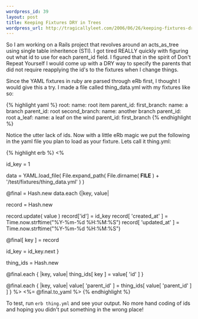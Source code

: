 ```yaml
--- 
wordpress_id: 39
layout: post
title: Keeping Fixtures DRY in Trees
wordpress_url: http://tragicallyleet.com/2006/06/26/keeping-fixtures-dry-in-trees/
---
```

So I am working on a Rails project that revolves around an acts_as_tree using single table inheritence (STI).  I got tired REALLY quickly with figuring out what id to use for each parent_id field.  I figured that in the spirit of Don't Repeat Yourself I would come up with a DRY way to specify the parents that did not require reapplying the id's to the fixtures when I change things.

Since the YAML fixtures in ruby are parsed through eRb first, I thought I would give this a try.  I made a file called thing_data.yml with my fixtures like so:

{% highlight yaml %}
root:
  name: root item
  parent_id:
first_branch:
  name: a branch
  parent_id: root
second_branch:
  name: another branch
  parent_id: root
a_leaf:
  name: a leaf on the wind
  parent_id: first_branch
{% endhighlight %}

Notice the utter lack of ids.  Now with a little eRb magic we put the following in the yaml file you plan to load as your fixture.  Lets call it thing.yml:

{% highlight erb %}
<%

id_key = 1

data = YAML.load_file( 
  File.expand_path( 
    File.dirname( __FILE__ ) + '/test/fixtures/thing_data.yml'
  )
)

@final = Hash.new
data.each {|key, value|
  
  record = Hash.new
  
  record.update( value )
  record['id'] = id_key 
  record[ 'created_at' ] = Time.now.strftime("%Y-%m-%d %H:%M:%S")
  record[ 'updated_at' ] = Time.now.strftime("%Y-%m-%d %H:%M:%S")
  
  @final[ key ] = record
  
  id_key = id_key.next
}  

thing_ids = Hash.new

@final.each { |key, value| 
  thing_ids[ key ] = value[ 'id' ] 
}

@final.each { |key, value| 
  value[ 'parent_id' ] = thing_ids[ value[ 'parent_id' ] ] 
} 
%>
<%= @final.to_yaml %>
{% endhighlight %}

To test, run <code>erb thing.yml</code> and see your output.  No more hand coding of ids and hoping you didn't put something in the wrong place!
